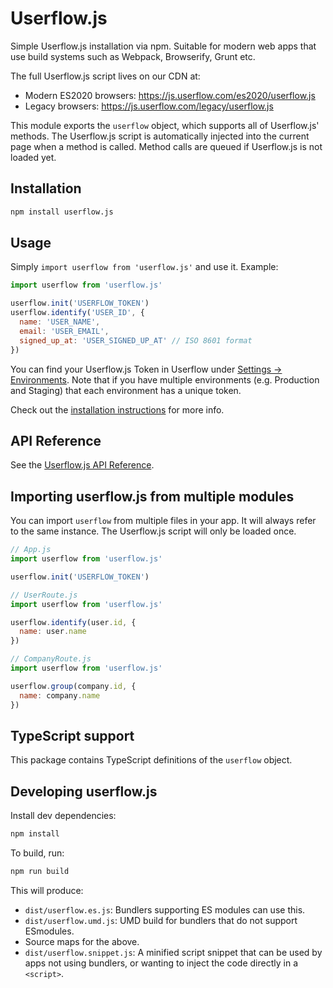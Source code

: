 # Userflow.js

Simple Userflow.js installation via npm. Suitable for modern web apps that use build systems such as Webpack, Browserify, Grunt etc.

The full Userflow.js script lives on our CDN at:

- Modern ES2020 browsers: https://js.userflow.com/es2020/userflow.js
- Legacy browsers: https://js.userflow.com/legacy/userflow.js

This module exports the `userflow` object, which supports all of Userflow.js' methods. The Userflow.js script is automatically injected into the current page when a method is called. Method calls are queued if Userflow.js is not loaded yet.

## Installation

```sh
npm install userflow.js
```

## Usage

Simply `import userflow from 'userflow.js'` and use it. Example:

```js
import userflow from 'userflow.js'

userflow.init('USERFLOW_TOKEN')
userflow.identify('USER_ID', {
  name: 'USER_NAME',
  email: 'USER_EMAIL',
  signed_up_at: 'USER_SIGNED_UP_AT' // ISO 8601 format
})
```

You can find your Userflow.js Token in Userflow under [Settings -> Environments](https://getuserflow.com/app/_/settings/environments). Note that if you have multiple environments (e.g. Production and Staging) that each environment has a unique token.

Check out the [installation instructions](https://getuserflow.com/docs/dev/userflow-js-installation) for more info.

## API Reference

See the [Userflow.js API Reference](https://getuserflow.com/docs/userflow-js).

## Importing userflow.js from multiple modules

You can import `userflow` from multiple files in your app. It will always refer to the same instance. The Userflow.js script will only be loaded once.

```js
// App.js
import userflow from 'userflow.js'

userflow.init('USERFLOW_TOKEN')

// UserRoute.js
import userflow from 'userflow.js'

userflow.identify(user.id, {
  name: user.name
})

// CompanyRoute.js
import userflow from 'userflow.js'

userflow.group(company.id, {
  name: company.name
})
```

## TypeScript support

This package contains TypeScript definitions of the `userflow` object.

## Developing userflow.js

Install dev dependencies:

```sh
npm install
```

To build, run:

```sh
npm run build
```

This will produce:

- `dist/userflow.es.js`: Bundlers supporting ES modules can use this.
- `dist/userflow.umd.js`: UMD build for bundlers that do not support ESmodules.
- Source maps for the above.
- `dist/userflow.snippet.js`: A minified script snippet that can be used by apps not using bundlers, or wanting to inject the code directly in a `<script>`.

